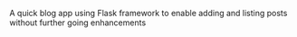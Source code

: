 A quick blog app using Flask framework to enable adding and listing posts without further going enhancements
